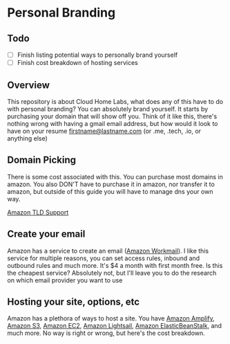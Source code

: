 # Personal Branding

## Todo

- [ ] Finish listing potential ways to personally brand yourself
- [ ] Finish cost breakdown of hosting services

## Overview

This repository is about Cloud Home Labs, what does any of
this have to do with personal branding?
You can absolutely brand yourself. It starts by purchasing your domain that
will show off you. Think of it like this, there's nothing wrong with having
a gmail email address, but how would it look to have on your resume
firstname@lastname.com (or .me, .tech, .io, or anything else)

## Domain Picking

There is some cost associated with this. You can purchase most domains in
amazon. You also DON'T have to purchase it in amazon, nor transfer it to
amazon, but outside of this guide you will have to manage dns your own way.

[Amazon TLD Support](https://docs.aws.amazon.com/Route53/latest/DeveloperGuide/registrar-tld-list.html)

## Create your email

Amazon has a service to create an email
([Amazon Workmail](https://aws.amazon.com/workmail/)). I like this service
for multiple reasons, you can set access rules, inbound and outbound rules
and much more. It's $4 a month with first month free. Is this the cheapest
service? Absolutely not, but I'll leave you to do the research on which
email provider you want to use

## Hosting your site, options, etc

Amazon has a plethora of ways to host a site. You have
[Amazon Amplify](https://aws.amazon.com/amplify/),
[Amazon S3](https://aws.amazon.com/s3/),
[Amazon EC2](https://aws.amazon.com/ec2/),
[Amazon Lightsail](https://aws.amazon.com/lightsail/),
[Amazon ElasticBeanStalk](https://aws.amazon.com/elasticbeanstalk/), and
much more. No way is right or wrong, but here's the cost breakdown.
